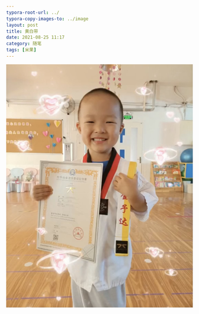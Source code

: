 ```yaml
---
typora-root-url: ../
typora-copy-images-to: ../image
layout: post
title: 黄白带
date: 2021-08-25 11:17
category: 随笔
tags: [米果]
---
```


![IMG_9394](/image/IMG_9394.JPG)
